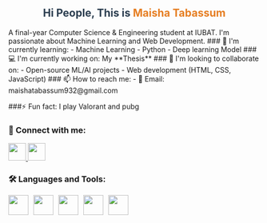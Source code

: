 <h2 align="center" style="font-weight: bold; color: #2c3e50;">
  Hi People, This is <span style="color:#e67e22;">Maisha Tabassum</span>
</h2>
 A final-year Computer Science & Engineering student at IUBAT. I'm passionate about  Machine Learning and Web Development.
### 📖 I'm currently learning:
- Machine Learning 
- Python
- Deep learning Model
### 💻 I'm currently working on: My **Thesis**
### 🤝 I'm looking to collaborate on:
- Open-source ML/AI projects
- Web development (HTML, CSS, JavaScript)
### 📫 How to reach me:
- 📧 Email: maishatabassum932@gmail.com
  
###⚡ Fun fact: I play Valorant and pubg

### 🔗 Connect with me:

<a href="https://linkedin.com/in/your-profile" target="_blank">
  <img src="https://cdn.jsdelivr.net/gh/devicons/devicon/icons/linkedin/linkedin-original.svg" width="35"/>
</a>
<a href="https://www.facebook.com/share/1FvDRfzWAY/" target="_blank">
  <img src="https://cdn.jsdelivr.net/gh/devicons/devicon/icons/facebook/facebook-original.svg" width="35"/>
</a>

### 🛠 Languages and Tools:
<div style="display: flex; gap: 10px;">
  <img src="https://cdn.jsdelivr.net/gh/devicons/devicon/icons/c/c-original.svg" width="40" />
  <img src="https://cdn.jsdelivr.net/gh/devicons/devicon/icons/cplusplus/cplusplus-original.svg" width="40" />
  <img src="https://cdn.jsdelivr.net/gh/devicons/devicon/icons/csharp/csharp-original.svg" width="40" />
  <img src="https://cdn.jsdelivr.net/gh/devicons/devicon/icons/java/java-original.svg" width="40" />
  <img src="https://cdn.jsdelivr.net/gh/devicons/devicon/icons/javascript/javascript-original.svg" width="40" />
</div>



